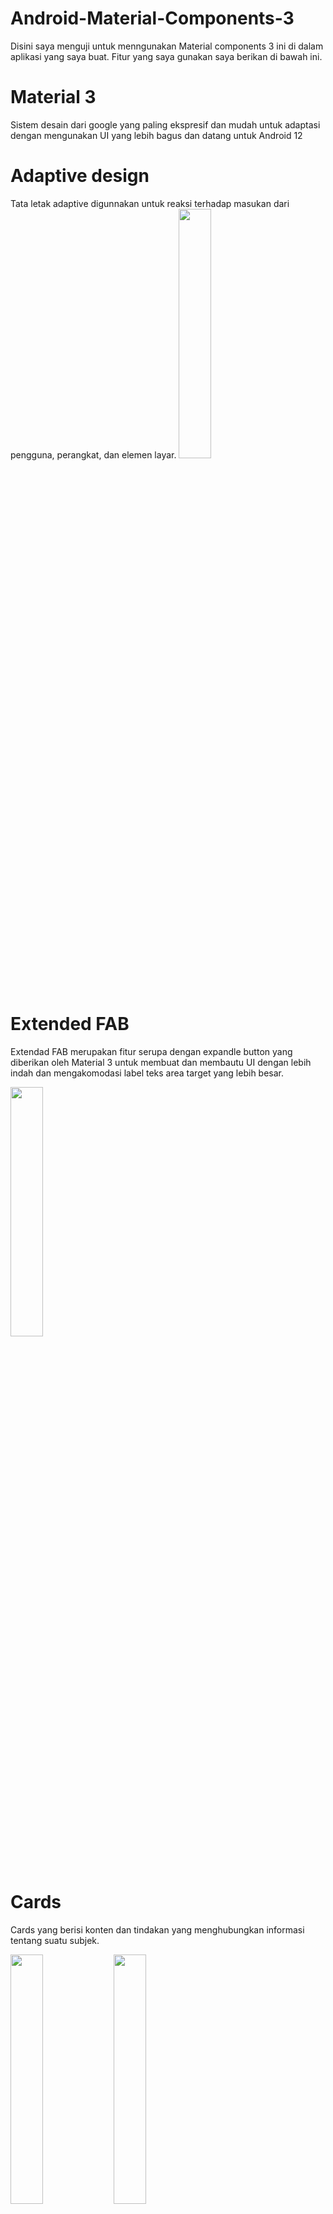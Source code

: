 # Android-Material-Components-3
Disini saya menguji untuk menngunakan Material components 3 ini di dalam aplikasi yang saya buat.
Fitur yang saya gunakan saya berikan di bawah ini.

# Material 3
Sistem desain dari google yang paling ekspresif dan mudah untuk adaptasi dengan mengunakan UI yang lebih bagus dan datang untuk Android 12

# Adaptive design
Tata letak adaptive digunnakan untuk reaksi terhadap masukan dari pengguna, perangkat, dan elemen layar.
<img src="https://lh3.googleusercontent.com/ZhcKVJPcO8a4E-9Q6UTjgsl3TPyAuxn-9O4Q9UIrlE-YVnOG4590o70abJ1bwGLvUMpE8_plPlPkz4Kbu3Iz1gdn5JsaiX-Ym3sxmJC2ZWHg=s0" width="32%"/>

# Extended FAB
Extendad FAB merupakan fitur serupa dengan expandle button yang diberikan oleh Material 3 untuk membuat dan membautu UI dengan lebih indah dan mengakomodasi label teks area target yang lebih besar.
<p align="left">
<img src="https://lh3.googleusercontent.com/p-SejywrrdrTDBervKTXrVKrgZFktiTosjCIT9silirClQ8PF1roAZJv-ZbjDxbzrN59X7FJdhjKqy-sPP2pt8ZrVDDdcHs_iIrnh7L_famlRg=s0" width="32%"/>
  </p>

# Cards
Cards yang berisi konten dan tindakan yang menghubungkan informasi tentang suatu subjek.
<p align="left">
<img src="https://lh3.googleusercontent.com/aTK5ob2cXu_Oh61Nzk8BnSmIvN9Lv7rz3kJHZUfHlTW0cZCXI7GaElagkZatxwki_J770nb0wiAmAhMiXuwlC4I8parV2tWAlHgNNDZ62cop=s0" width="32%"/>
<img src="https://lh3.googleusercontent.com/lECKh-CFcfpQOcSosk_hLEyLx6wrL4nel1vVxZGzwoedjlj2oHCZUuQj8njKvrvRRaoCPwxyvi5SLVe5SdmzR8JCT5ATtCHdVgBV2uX8-mBDUw=s0" width="32%"/>
</p>

# Chips
Chip membantu orang memasukkan informasi, membuat pilihan, memfilter konten, atau memicu tindakan. Chips dapat menampilkan beberapa elemen interaktif bersama-sama di area yang sama, seperti daftar waktu film yang dapat dipilih, atau serangkaian kontak email.
<p align="left">
<img src="https://lh3.googleusercontent.com/0Ut9iKYxJPQyv48xQSx2NmJ3XkwTnWreXEW3a_3EQv8j8IMRtPvObbhXT8LKjafme2PuNUEa_MLI5uiZ6VEbzSmG_VKWnSgr5pDy7zTeULdxJQ=s0" width="32%"/>
<img src="https://lh3.googleusercontent.com/T9pKItDV3sFsZqlJ0szdkg0bmVw1SDn0ScramNyTyMikiXwzU1iR_b-MyQYEAXpIAsb3UaoE-wsdYXcwXnMZ34ZoqudHGTONnWy9tPJTISfJ=s0" width="32%"/>
</p>

# Dialogs
Dialog memberikan petunjuk penting dalam alur pengguna. Mereka dapat memerlukan tindakan, mengkomunikasikan informasi, atau membantu pengguna menyelesaikan tugas.
<p align="left">
<img src="https://lh3.googleusercontent.com/EQG0DGX1attrq3YN-XIKvK3ZW4lZoaH-Qrtk_Rnlq6noIOvf_MWAIfNSnQ4pOxXiu-qkVPecREWWbdGgYPIFPwIe3itun1bDK-HOT5IoSG4=s0" width="32%"/>
  </p>

# Navigation bar
Navigation Bar menawarkan cara yang gigih dan nyaman untuk beralih di antara tujuan utama dalam suatu aplikasi.
<img src="https://lh3.googleusercontent.com/5v_eEoqr3sBMj5wGhiaiOKn20BTn5Yuc2y18UPkyUCEIbMFmkmCgwA1ivGdlMuQjLUnrIXIf1m7teh9o0NzGa8oF0l_rxBEQuXvPu4QunSEhQA=s0" width="32%"/>

# Navigation Drawer
Navigatin drawer menyediakan akses ergonomis ke tujuan dalam aplikasi.
<p align="left">
<img src="https://lh3.googleusercontent.com/uIpoPW-FP0u-Ot9Qs8vO6adeLY0-o5Xbn1QcrQyd1cpnZTm6l4AaSojXoC2jSqJj2Pt7HTz7ejDwCrNcJGFDiGQ0LwhG1WRlMtkDvgtt2HFc=s0" width="32%"/>
  </P>





